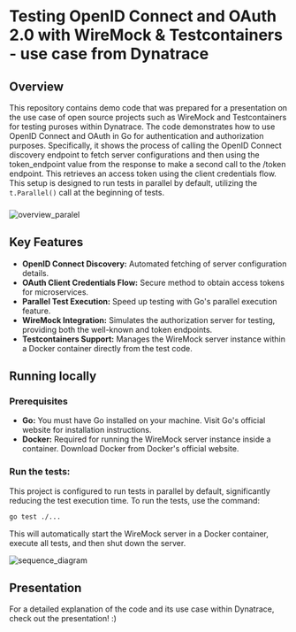 # Testing OpenID Connect and OAuth 2.0 with WireMock & Testcontainers - use case from Dynatrace
## Overview
This repository contains demo code that was prepared for a presentation on the use case of open source projects such as WireMock and Testcontainers for testing puroses within Dynatrace. The code demonstrates how to use OpenID Connect and OAuth in Go for authentication and authorization purposes. Specifically, it shows the process of calling the OpenID Connect discovery endpoint to fetch server configurations and then using the token_endpoint value from the response to make a second call to the /token endpoint. This retrieves an access token using the client credentials flow. This setup is designed to run tests in parallel by default, utilizing the `t.Parallel()` call at the beginning of tests.
###
![overview_paralel](https://github.com/AntoniKania/oauth-wiremock-testcontainers-go/assets/87483058/f51a5e60-1829-49c4-962c-db0b65f9556c)

## Key Features
- **OpenID Connect Discovery:** Automated fetching of server configuration details.
- **OAuth Client Credentials Flow:** Secure method to obtain access tokens for microservices.
- **Parallel Test Execution:** Speed up testing with Go's parallel execution feature.
- **WireMock Integration:** Simulates the authorization server for testing, providing both the well-known and token endpoints.
- **Testcontainers Support:** Manages the WireMock server instance within a Docker container directly from the test code.


## Running locally
### Prerequisites
- **Go:** You must have Go installed on your machine. Visit Go's official website for installation instructions.
- **Docker:** Required for running the WireMock server instance inside a container. Download Docker from Docker's official website.
### Run the tests:

This project is configured to run tests in parallel by default, significantly reducing the test execution time. To run the tests, use the command:

```bash
go test ./...
```
This will automatically start the WireMock server in a Docker container, execute all tests, and then shut down the server.

![sequence_diagram](https://github.com/AntoniKania/oauth-wiremock-testcontainers-go/assets/87483058/ddc7da29-f611-4c99-94d1-95c8754be619)


## Presentation
For a detailed explanation of the code and its use case within Dynatrace, check out the presentation! :)
